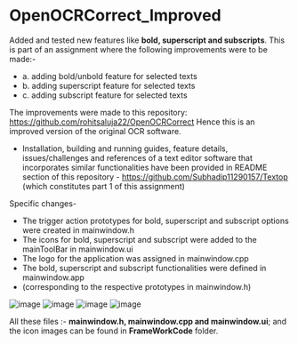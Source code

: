 # OpenOCRCorrect_Improved
Added and tested new features like **bold, superscript and subscripts**.
This is part of an assignment where the following improvements were to be made:-
- a. adding bold/unbold feature for selected texts
- b. adding superscript feature for selected texts
- c. adding subscript feature for selected texts

The improvements were made to this repository: https://github.com/rohitsaluja22/OpenOCRCorrect
Hence this is an improved version of the original OCR software.
- Installation, building and running guides, feature details, issues/challenges and references of 
a text editor software that incorporates similar functionalities have been provided in README section 
of this repository - https://github.com/Subhadip11290157/Textop (which constitutes part 1 of this assignment)

Specific changes-
- The trigger action prototypes for bold, superscript and subscript options were created in mainwindow.h 
- The icons for bold, superscript and subscript were added to the mainToolBar in mainwindow.ui
- The logo for the application was assigned in mainwindow.cpp
- The bold, superscript and subscript functionalities were defined in mainwindow.app 
- (corresponding to the respective prototypes in mainwindow.h)

![image](https://user-images.githubusercontent.com/64594310/154801152-bf36ded5-c2c0-4754-82c4-e1fb6b1c9ec9.png)
![image](https://user-images.githubusercontent.com/64594310/154801214-edfdee54-b4db-4be1-aaf5-ff57789db543.png)
![image](https://user-images.githubusercontent.com/64594310/154801251-ada1ce98-1cd0-4fd1-b108-b6ca6f9bb0b9.png)
![image](https://user-images.githubusercontent.com/64594310/154801419-a20db820-1312-4575-9321-1e8fd842b39a.png)

All these files :- **mainwindow.h, mainwindow.cpp and mainwindow.ui**; and the icon images can be found in **FrameWorkCode** folder.
